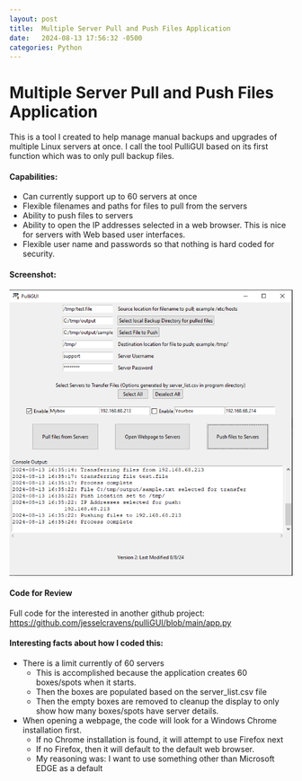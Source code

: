 ```yaml
---
layout: post
title:  Multiple Server Pull and Push Files Application
date:   2024-08-13 17:56:32 -0500
categories: Python
---
```

# Multiple Server Pull and Push Files Application



This is a tool I created to help manage manual backups and upgrades of multiple Linux servers at once. I call the tool PulliGUI based on its first function which was to only pull backup files. 



#### Capabilities:

- Can currently support up to 60 servers at once
- Flexible filenames and paths for files to pull from the servers
- Ability to push files to servers
- Ability to open the IP addresses selected in a web browser.  This is nice for servers with Web based user interfaces.  
- Flexible user name and passwords so that nothing is hard coded for security. 



#### Screenshot:

![](/assets/PulliGUI.PNG)

#### Code for Review

Full code for the interested in another github project: https://github.com/jesselcravens/pulliGUI/blob/main/app.py



#### Interesting facts about how I coded this: 

- There is a limit currently of 60 servers
  - This is accomplished because the application creates 60 boxes/spots when it starts. 
  - Then the boxes are populated based on the server_list.csv file
  - Then the empty boxes are removed to cleanup the display to only show how many boxes/spots have server details. 
- When opening a webpage, the code will look for a Windows Chrome installation first.
  - If no Chrome installation is found, it will attempt to use Firefox next
  - If no Firefox, then it will default to the default web browser. 
  - My reasoning was: I want to use something other than Microsoft EDGE as a default

